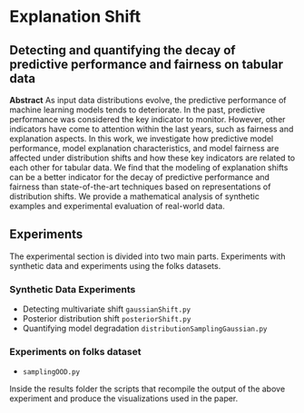 # Explanation Shift
## Detecting and quantifying the decay of predictive performance and fairness on tabular data
**Abstract**
As input data distributions evolve, the predictive performance of machine learning models tends to deteriorate. In the past, predictive performance was considered the key indicator to monitor. However, other indicators have come to attention within the last years, such as fairness and explanation aspects. In this work, we investigate how predictive model performance, model explanation characteristics, and model fairness are affected under distribution shifts and how these key indicators are related to each other for tabular data.
We find that the modeling of explanation shifts can be a better indicator for the decay of predictive performance and fairness than state-of-the-art techniques based on representations of distribution shifts. We provide a mathematical analysis of synthetic examples and experimental evaluation of real-world data.

## Experiments
The experimental section is divided into two main parts. Experiments with synthetic data and experiments using the folks datasets.

### Synthetic Data Experiments

- Detecting multivariate shift `gaussianShift.py`
- Posterior distribution shift `posteriorShift.py`
- Quantifying model degradation `distributionSamplingGaussian.py`

### Experiments on folks dataset
- `samplingOOD.py`

Inside the results folder the scripts that recompile the output of the above experiment and produce the visualizations used in the paper.